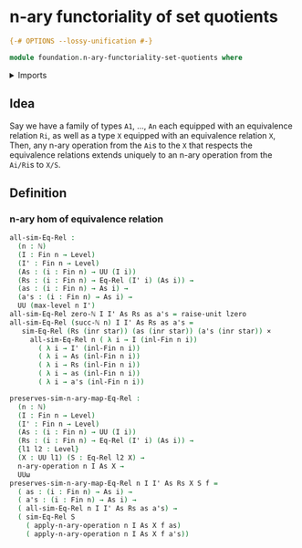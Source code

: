 # n-ary functoriality of set quotients

```agda
{-# OPTIONS --lossy-unification #-}
```

```agda
module foundation.n-ary-functoriality-set-quotients where
```

<details><summary>Imports</summary>

```agda
open import elementary-number-theory.natural-numbers

open import foundation.coproduct-types
open import foundation.cartesian-product-types
open import foundation.unit-type
open import foundation.universe-levels
open import foundation.n-ary-operations

open import foundation-core.equivalence-relations

open import linear-algebra.vectors

open import univalent-combinatorics.standard-finite-types
```

</details>

## Idea

Say we have a family of types `A1`, ..., `An` each equipped with an equivalence relation `Ri`,
as well as a type `X` equipped with an equivalence relation `X`,
Then, any n-ary operation from the `Ai`s to the `X` that respects the equivalence relations
extends uniquely to an n-ary operation from the `Ai/Ri`s to `X/S`.

## Definition

### n-ary hom of equivalence relation

```agda
all-sim-Eq-Rel :
  (n : ℕ)
  (I : Fin n → Level)
  (I' : Fin n → Level)
  (As : (i : Fin n) → UU (I i))
  (Rs : (i : Fin n) → Eq-Rel (I' i) (As i)) →
  (as : (i : Fin n) → As i) →
  (a's : (i : Fin n) → As i) →
  UU (max-level n I')
all-sim-Eq-Rel zero-ℕ I I' As Rs as a's = raise-unit lzero
all-sim-Eq-Rel (succ-ℕ n) I I' As Rs as a's =
   sim-Eq-Rel (Rs (inr star)) (as (inr star)) (a's (inr star)) ×
     all-sim-Eq-Rel n ( λ i → I (inl-Fin n i))
       ( λ i → I' (inl-Fin n i))
       ( λ i → As (inl-Fin n i))
       ( λ i → Rs (inl-Fin n i))
       ( λ i → as (inl-Fin n i))
       ( λ i → a's (inl-Fin n i))

preserves-sim-n-ary-map-Eq-Rel :
  (n : ℕ)
  (I : Fin n → Level)
  (I' : Fin n → Level)
  (As : (i : Fin n) → UU (I i))
  (Rs : (i : Fin n) → Eq-Rel (I' i) (As i)) →
  {l1 l2 : Level}
  (X : UU l1) (S : Eq-Rel l2 X) →
  n-ary-operation n I As X →
  UUω
preserves-sim-n-ary-map-Eq-Rel n I I' As Rs X S f =
  ( as : (i : Fin n) → As i) →
  ( a's : (i : Fin n) → As i) →
  ( all-sim-Eq-Rel n I I' As Rs as a's) →
  ( sim-Eq-Rel S
    ( apply-n-ary-operation n I As X f as)
    ( apply-n-ary-operation n I As X f a's))
```
